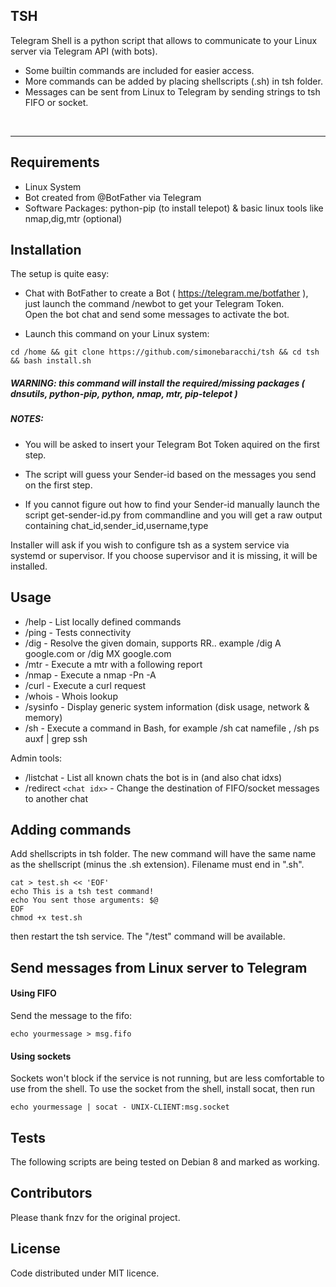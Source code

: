 ## TSH

Telegram Shell is a python script that allows to communicate to your Linux server via Telegram API (with bots). 

  - Some builtin commands are included for easier access.
  - More commands can be added by placing shellscripts (.sh) in tsh folder.
  - Messages can be sent from Linux to Telegram by sending strings to tsh FIFO or socket.

 <br>

 -------------------------------

## Requirements
- Linux System
- Bot created from @BotFather via Telegram
- Software Packages: python-pip (to install telepot) & basic linux tools like nmap,dig,mtr (optional)

## Installation

The setup is quite easy: <br>

* Chat with BotFather to create a Bot ( https://telegram.me/botfather ), just launch the command /newbot to get your Telegram Token. <br>
 Open the bot chat and send some messages to activate the bot. <br>

* Launch this command on your Linux system: <br>

```
cd /home && git clone https://github.com/simonebaracchi/tsh && cd tsh && bash install.sh 
```

##### WARNING: this command will install the required/missing packages ( dnsutils, python-pip, python, nmap, mtr, pip-telepot )

##### NOTES:

- You will be asked to insert your Telegram Bot Token aquired on the first step. <br>

- The script will guess your Sender-id based on the messages you send on the first step. <br>

- If you cannot figure out how to find your Sender-id manually launch the script get-sender-id.py from commandline and you will get a raw output containing chat_id,sender_id,username,type <br>

Installer will ask if you wish to configure tsh as a system service via systemd or supervisor. If you choose supervisor and it is missing, it will be installed.

## Usage

- /help - List locally defined commands
- /ping - Tests connectivity 
- /dig - Resolve the given domain, supports RR.. example /dig A google.com or /dig MX google.com
- /mtr - Execute a mtr with a following report
- /nmap - Execute a nmap -Pn -A
- /curl - Execute a curl request
- /whois - Whois lookup
- /sysinfo - Display generic system information (disk usage, network & memory)
- /sh - Execute a command in Bash, for example /sh cat namefile , /sh ps auxf | grep ssh

Admin tools:

- /listchat - List all known chats the bot is in (and also chat idxs)
- /redirect `<chat idx>` - Change the destination of FIFO/socket messages to another chat

## Adding commands

Add shellscripts in tsh folder. The new command will have the same name as the shellscript (minus the .sh extension).
Filename must end in ".sh".

```
cat > test.sh << 'EOF'
echo This is a tsh test command!
echo You sent those arguments: $@
EOF
chmod +x test.sh
```

then restart the tsh service. The "/test" command will be available.


## Send messages from Linux server to Telegram

#### Using FIFO

Send the message to the fifo:

```
echo yourmessage > msg.fifo
```


#### Using sockets

Sockets won't block if the service is not running, but are less comfortable to use from the shell.
To use the socket from the shell, install socat, then run

```
echo yourmessage | socat - UNIX-CLIENT:msg.socket
```

## Tests

The following scripts are being tested on Debian 8 and marked as working.

## Contributors

Please thank fnzv for the original project.

## License

Code distributed under MIT licence.

